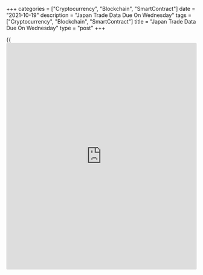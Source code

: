 +++
categories = ["Cryptocurrency", "Blockchain", "SmartContract"]
date = "2021-10-19"
description = "Japan Trade Data Due On Wednesday"
tags = ["Cryptocurrency", "Blockchain", "SmartContract"]
title = "Japan Trade Data Due On Wednesday"
type = "post"
+++

{{<iframe id="large-banner" src="https://www.bounty.group/#slide=26.0" width="100%" height="600" scrolling="no" style="border: 0px solid rgb(216, 221, 230); border-radius: 3px;">}}

Japan will on Wednesday release September figures for imports, exports
and trade balance, highlighting a modest day for Asia-Pacific economic
activity.

Imports are expected to surged 34.4 percent on year, slowing from 44.7
percent in August. Exports are called higher by an annual 11.0 percent,
down from 26.2 percent in the previous month. The trade deficit is
pegged at 519.2 billion yen following the 635.4 billion yen shortfall a
month earlier.

Australia will see September results for the leading economic index from
Westpac; in August, the index dipped 0.3 percent on month.

Taiwan will provide September numbers for export orders, with forecasts
suggesting a jump of 17.0 percent after rising 17.6 percent in August.

China will see September data for house prices; in August, the house
price index was up 4.2 percent on year.

For comments and feedback [contact](https://www.playgroundfx.com/contact/): editorial@rtt[news](https://www.letsplayfx.com/blog/forex-news-website/).com

[Economic News][1]

 **What parts of the world are seeing the best (and worst) economic
performances lately? Click[here][2] to check out our [Econ Scorecard][2]
and find out! See up-to-the-moment [ranking](https://www.playgroundfx.com/blog/crypto-exchange-ranking/)s for the best and worst
performers in [GDP][3], [unemployment rate][4], [inflation][5] and much
more.**

   1. www.rtt[news](https://www.letsplayfx.com/blog/forex-news-website/).com/Content/EconomicNews.aspx
   2. www.rtt[news](https://www.letsplayfx.com/blog/forex-news-website/).com/economic-scorecard/world-rank/PPI/highest-performance.aspx
   3. www.rtt[news](https://www.letsplayfx.com/blog/forex-news-website/).com/economic-scorecard/world-rank/GDP/highest-performance.aspx
   4. www.rtt[news](https://www.letsplayfx.com/blog/forex-news-website/).com/economic-scorecard/world-rank/unemployment-rate/lowest-performance.aspx
   5. www.rtt[news](https://www.letsplayfx.com/blog/forex-news-website/).com/economic-scorecard/world-rank/CPI/highest-performance.aspx